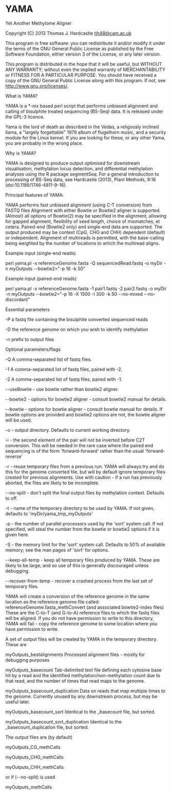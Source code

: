 YAMA
====

Yet Another Methylome Aligner

Copyright (C) 2013 Thomas J. Hardcastle <tjh48@cam.ac.uk>

This program is free software: you can redistribute it and/or modify
it under the terms of the GNU General Public License as published by
the Free Software Foundation, either version 3 of the License, or
any later version.

This program is distributed in the hope that it will be useful, 
but WITHOUT ANY WARRANTY; without even the implied warranty of
MERCHANTABILITY or FITNESS FOR A PARTICULAR PURPOSE.  You should have received a copy of 
the GNU General Public License along with this program. If not, see <http://www.gnu.org/licenses/>.

What is YAMA?

YAMA is a *-nix based perl script that performs unbiased alignment and calling of bisulphite treated sequencing (BS-Seq) data. It is released under the GPL-3 licence.

Yama is the lord of death as described in the Vedas, a religously inclined llama, a "largely forgettable" 1979 album of flugelhorn music, and a security module for the Linux kernel. If you are looking for these, or any other Yama, you are probably in the wrong place.

Why is YAMA?

YAMA is designed to produce output optimised for downstream visualisation, methylation locus detection, and differential methylation analyses using the R package segmentSeq. For a general introduction to processing of BS-Seq data, see Hardcastle (2013), Plant Methods, 9:16 (doi:10.1186/1746-4811-9-16).

Principal features of YAMA:

YAMA performs fast unbiased alignment (using C-T conversion) from FASTQ files
Alignment with either Bowtie or Bowtie2 aligner is supported.
(Almost) all options of Bowtie(2) may be specified in the alignment, allowing for gapped alignment, flexibility of seed length, choice of mismatches, et cetera.
Paired-end (Bowtie2 only) and single-end data are supported.
The output produced may be context (CpG, CHG and CHH) dependent (default) or independent.
Alignment of multireads is permitted, with the base-calling being weighted by the number of locations to which the multiread aligns.



Example input (single-end reads)

perl yama.pl -x referenceGenome.fasta -Q sequencedRead.fastq -o myDir -n myOutputs --bowtie2="-p 16 -k 50"

Example input (paired-end reads)

perl yama.pl -x referenceGenome.fasta -1 pair1.fastq -2 pair2.fastq -o myDir -n myOutputs --bowtie2="-p 16 -X 1500 -I 300 -k 50 --no-mixed --no-discordant"

Essential parameters

-P   a fastq file containing the bisulphite converted sequenced reads

-D   the reference genome on which you wish to identify methylation

-n   prefix to output files

Optional parameters/flags

-Q A comma-separated list of fastq files.

-1 A comma-separated list of fastq files, paired with -2.

-2 A comma-separated list of fastq files, paired with -1.

--useBowtie - use bowtie rather than bowtie2 aligner.

--bowtie2 - options for bowtie2 aligner - consult bowtie2 manual for details.

--bowtie - options for bowtie aligner - consult bowtie manual for details. If bowtie options are provided and bowtie2 options are not, the bowtie aligner will be used.

-o - output directory. Defaults to current working directory.

-i - the second element of the pair will not be inverted before C2T conversion. This will be needed in the rare case where the paired end sequencing is of the form 'forward-forward' rather than the usual 'forward-reverse'

-r - reuse temporary files from a previous run. YAMA will always try and do this for the genome converted file, but will by default ignore temporary files created for previous alignments. Use with caution - if a run has previously aborted, the files are likely to be incomplete.

--no-split - don't split the final output files by methylation context. Defaults to off.

-t - name of the temporary directory to be used by YAMA. If not given, defaults to 'myDir/yama_tmp_myOutputs'

-p - the number of parallel processors used by the 'sort' system call. If not specified, will steal the number from the bowtie or bowtie2 options if it is given here.

-S - the memory limit for the 'sort' system call. Defaults to 50% of available memory; see the man pages of 'sort' for options.

--keep-all-temp - keep all temporary files produced by YAMA. These are likely to be large, and so use of this is generally discouraged unless debugging.

--recover-from-temp - recover a crashed process from the last set of temporary files.

YAMA will create a conversion of the reference genome in the same location as the reference genome file called:
referenceGenome.fasta_methConvert (and associated bowtie2-index files)
These are the C-to-T (and G-to-A) reference files to which the fastq files will be aligned. If you do not have permission to write to this directory, YAMA will fail - copy the reference genome to some location where you have permission to write.

A set of output files will be created by YAMA in the temporary directory. These are

myOutputs_bestalignments	  Processed alignment files - mostly for debugging purposes

myOutputs_basecount	  Tab-delimited text file defining each cytosine base hit by a read and the identified methylation/non-methylation count due to that read, and the number of times that read maps to the genome.

myOutputs_basecount_duplication		Data on reads that map multiple times to the genome. Currently unused by any downstream process, but may be useful later.

myOutputs_basecount_sort			Identical to the _basecount file, but sorted.

myOutputs_basecount_sort_duplication	Identical to the _basecount_duplication file, but sorted.

The output files are (by default)

myOutputs_CG_methCalls

myOutputs_CHG_methCalls

myOutputs_CHH_methCalls


or if (--no-split) is used

myOutputs_methCalls
